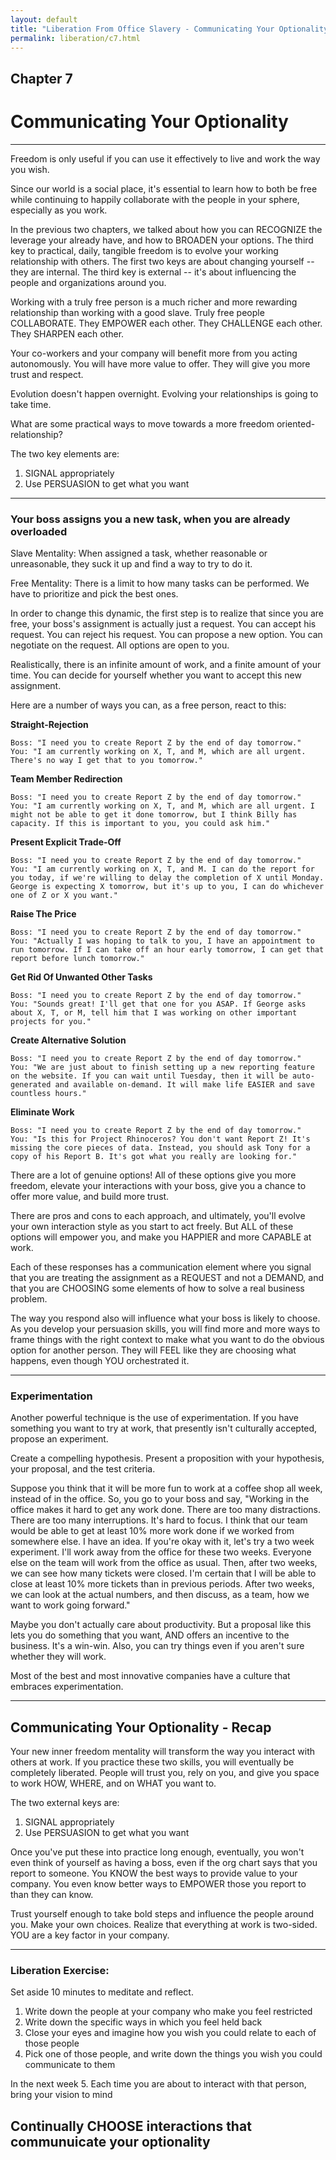 ```yaml
---
layout: default
title: "Liberation From Office Slavery - Communicating Your Optionality"
permalink: liberation/c7.html
---
```


## Chapter 7
# Communicating Your Optionality

----

Freedom is only useful if you can use it effectively to live and work the way you wish. 

Since our world is a social place, it's essential to learn how to both be free while continuing to happily collaborate with the people in your sphere, especially as you work. 

In the previous two chapters, we talked about how you can RECOGNIZE the leverage your already have, and how to BROADEN your options. The third key to practical, daily, tangible freedom is to evolve your working relationship with others. The first two keys are about changing yourself -- they are internal. The third key is external -- it's about influencing the people and organizations around you.

Working with a truly free person is a much richer and more rewarding relationship than working with a good slave. Truly free people COLLABORATE. They EMPOWER each other. They CHALLENGE each other. They SHARPEN each other. 

Your co-workers and your company will benefit more from you acting autonomously. You will have more value to offer. They will give you more trust and respect.

Evolution doesn't happen overnight. Evolving your relationships is going to take time.

What are some practical ways to move towards a more freedom oriented-relationship?

The two key elements are:

1) SIGNAL appropriately
2) Use PERSUASION to get what you want

----

### Your boss assigns you a new task, when you are already overloaded

Slave Mentality: When assigned a task, whether reasonable or unreasonable, they suck it up and find a way to try to do it. 

Free Mentality: There is a limit to how many tasks can be performed. We have to prioritize and pick the best ones.

In order to change this dynamic, the first step is to realize that since you are free, your boss's assignment is actually just a request. You can accept his request. You can reject his request. You can propose a new option. You can negotiate on the request. All options are open to you.

Realistically, there is an infinite amount of work, and a finite amount of your time. You can decide for yourself whether you want to accept this new assignment. 

Here are a number of ways you can, as a free person, react to this:

**Straight-Rejection**
```
Boss: "I need you to create Report Z by the end of day tomorrow."
You: "I am currently working on X, T, and M, which are all urgent. There's no way I get that to you tomorrow."
```

**Team Member Redirection**
```
Boss: "I need you to create Report Z by the end of day tomorrow."
You: "I am currently working on X, T, and M, which are all urgent. I might not be able to get it done tomorrow, but I think Billy has capacity. If this is important to you, you could ask him."
```

**Present Explicit Trade-Off**
```
Boss: "I need you to create Report Z by the end of day tomorrow."
You: "I am currently working on X, T, and M. I can do the report for you today, if we're willing to delay the completion of X until Monday. George is expecting X tomorrow, but it's up to you, I can do whichever one of Z or X you want."
```

**Raise The Price**
```
Boss: "I need you to create Report Z by the end of day tomorrow."
You: "Actually I was hoping to talk to you, I have an appointment to run tomorrow. If I can take off an hour early tomorrow, I can get that report before lunch tomorrow."
```

**Get Rid Of Unwanted Other Tasks**
```
Boss: "I need you to create Report Z by the end of day tomorrow."
You: "Sounds great! I'll get that one for you ASAP. If George asks about X, T, or M, tell him that I was working on other important projects for you."
```

**Create Alternative Solution**
```
Boss: "I need you to create Report Z by the end of day tomorrow."
You: "We are just about to finish setting up a new reporting feature on the website. If you can wait until Tuesday, then it will be auto-generated and available on-demand. It will make life EASIER and save countless hours."
```

**Eliminate Work**
```
Boss: "I need you to create Report Z by the end of day tomorrow."
You: "Is this for Project Rhinoceros? You don't want Report Z! It's missing the core pieces of data. Instead, you should ask Tony for a copy of his Report B. It's got what you really are looking for."
```

There are a lot of genuine options! All of these options give you more freedom, elevate your interactions with your boss, give you a chance to offer more value, and build more trust. 

There are pros and cons to each approach, and ultimately, you'll evolve your own interaction style as you start to act freely. But ALL of these options will empower you, and make you HAPPIER and more CAPABLE at work. 

Each of these responses has a communication element where you signal that you are treating the assignment as a REQUEST and not a DEMAND, and that you are CHOOSING some elements of how to solve a real business problem. 

The way you respond also will influence what your boss is likely to choose. As you develop your persuasion skills, you will find more and more ways to frame things with the right context to make what you want to do the obvious option for another person. They will FEEL like they are choosing what happens, even though YOU orchestrated it.

----

### Experimentation

Another powerful technique is the use of experimentation. If you have something you want to try at work, that presently isn't culturally accepted, propose an experiment.

Create a compelling hypothesis. Present a proposition with your hypothesis, your proposal, and the test criteria. 

Suppose you think that it will be more fun to work at a coffee shop all week, instead of in the office. So, you go to your boss and say, "Working in the office makes it hard to get any work done. There are too many distractions. There are too many interruptions. It's hard to focus. I think that our team would be able to get at least 10% more work done if we worked from somewhere else. I have an idea. If you're okay with it, let's try a two week experiment. I'll work away from the office for these two weeks. Everyone else on the team will work from the office as usual. Then, after two weeks, we can see how many tickets were closed. I'm certain that I will be able to close at least 10% more tickets than in previous periods. After two weeks, we can look at the actual numbers, and then discuss, as a team, how we want to work going forward."

Maybe you don't actually care about productivity. But a proposal like this lets you do something that you want, AND offers an incentive to the business. It's a win-win. Also, you can try things even if you aren't sure whether they will work. 

Most of the best and most innovative companies have a culture that embraces experimentation. 

----

## Communicating Your Optionality - Recap

Your new inner freedom mentality will transform the way you interact with others at work. If you practice these two skills, you will eventually be completely liberated. People will trust you, rely on you, and give you space to work HOW, WHERE, and on WHAT you want to.

The two external keys are:

1) SIGNAL appropriately
2) Use PERSUASION to get what you want

Once you've put these into practice long enough, eventually, you won't even think of yourself as having a boss, even if the org chart says that you report to someone. You KNOW the best ways to provide value to your company. You even know better ways to EMPOWER those you report to than they can know. 

Trust yourself enough to take bold steps and influence the people around you. Make your own choices. Realize that everything at work is two-sided. YOU are a key factor in your company.

----

### Liberation Exercise:

Set aside 10 minutes to meditate and reflect.
1. Write down the people at your company who make you feel restricted
2. Write down the specific ways in which you feel held back
3. Close your eyes and imagine how you wish you could relate to each of those people
4. Pick one of those people, and write down the things you wish you could communicate to them

In the next week
5. Each time you are about to interact with that person, bring your vision to mind

## Continually CHOOSE interactions that communuicate your optionality
